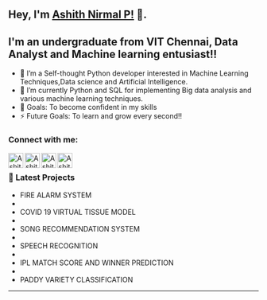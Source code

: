 ## Hey, I'm [Ashith Nirmal P!](https://github.com/ashn19) 👋.



## I'm an undergraduate from VIT Chennai, Data Analyst and Machine learning entusiast!!


- 👯 I’m a Self-thought Python developer interested in Machine Learning Techniques,Data science and Artificial Intelligence.
- 🌱 I’m currently Python and SQL for implementing Big data analysis and various machine learning techniques.
- 🥅 Goals: To become confident in my skills
- ⚡ Future Goals: To learn and grow every second!!

### Connect with me:

[<img align="left" alt="Ashith Nirmal's Website" width="30px" src="https://img.icons8.com/3d-fluency/94/domain.png" />][website]
[<img align="left" alt="Ashith Nirmal's linkedin" width="30px" src="https://img.icons8.com/3d-fluency/94/linkedin.png" />][linkedin]
[<img align="left" alt="Ashith Nirmal's gmail" width="30px" src="https://img.icons8.com/3d-fluency/94/gmail.png" />][gmail]
[<img align="left" alt="Ashith Nirmal's instagram" width="30px" src="https://img.icons8.com/3d-fluency/94/instagram-new.png" />][instagram]
<br />


### 📕 Latest Projects
 - FIRE ALARM SYSTEM
 - 
 - COVID 19 VIRTUAL TISSUE MODEL
 - 
 - SONG RECOMMENDATION SYSTEM
 - 
 - SPEECH RECOGNITION
 - 
 - IPL MATCH SCORE AND WINNER PREDICTION
 - 
 - PADDY VARIETY CLASSIFICATION





---

[website]: https://bit.ly/ASHPROJECTS
[linkedin]:https://www.linkedin.com/in/ashithnirmal/
[gmail]: mailto:ashithnirmal24@gamil.com
[instagram]: https://instagram.com/ash_n19?igshid=NzZlODBkYWE4Ng==
